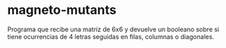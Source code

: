 # magneto-mutants
Programa que recibe una matriz de 6x6 y devuelve un booleano sobre si tiene ocurrencias de 4 letras seguidas en filas, columnas o diagonales.
